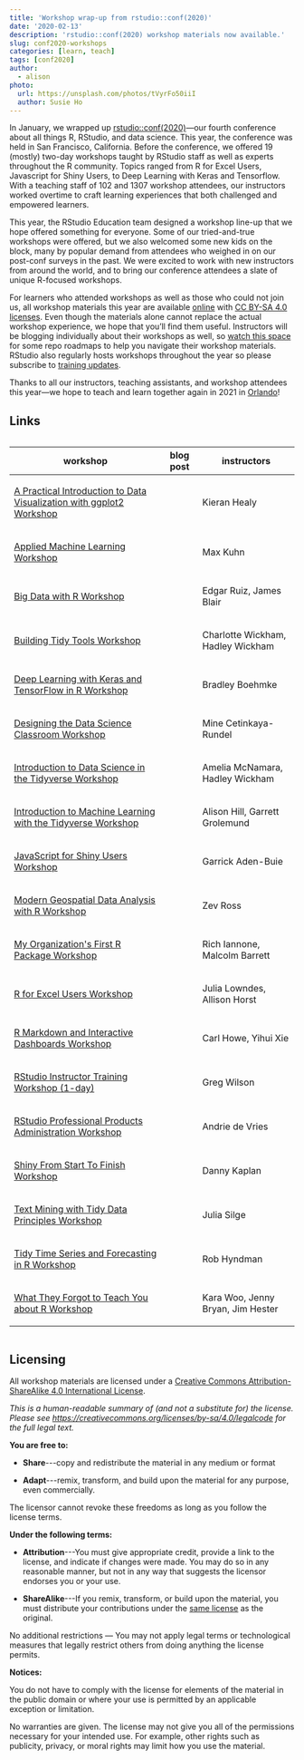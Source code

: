 ```yaml
---
title: 'Workshop wrap-up from rstudio::conf(2020)'
date: '2020-02-13'
description: 'rstudio::conf(2020) workshop materials now available.'
slug: conf2020-workshops
categories: [learn, teach]
tags: [conf2020]
author:
  - alison
photo:
  url: https://unsplash.com/photos/tVyrFo50iiI
  author: Susie Ho
---
```


In January, we wrapped up [rstudio::conf(2020)](https://rstudio.com/conference/)&mdash;our fourth conference about all things R, RStudio, and data science. This year, the conference was held in San Francisco, California. Before the conference, we offered 19 (mostly) two-day workshops taught by RStudio staff as well as experts throughout the R community. Topics ranged from R for Excel Users, Javascript for Shiny Users, to Deep Learning with Keras and Tensorflow. With a teaching staff of 102 and 1307 workshop attendees, our instructors worked overtime to craft learning experiences that both challenged and empowered learners.

This year, the RStudio Education team designed a workshop line-up that we hope offered something for everyone. Some of our tried-and-true workshops were offered, but we also welcomed some new kids on the block, many by popular demand from attendees who weighed in on our post-conf surveys in the past. We were excited to work with new instructors from around the world, and to bring our conference attendees a slate of unique R-focused workshops.

For learners who attended workshops as well as those who could not join us, all workshop materials this year are available [online](https://github.com/rstudio-conf-2020) with [CC BY-SA 4.0 licenses](#licensing). Even though the materials alone cannot replace the actual workshop experience, we hope that you’ll find them useful. Instructors will be blogging individually about their workshops as well, so [watch this space](/tags/conf2020) for some repo roadmaps to help you navigate their workshop materials. RStudio also regularly hosts workshops throughout the year so please subscribe to [training updates](https://www.rstudio.com/about/subscription-management/). 

Thanks to all our instructors, teaching assistants, and workshop attendees this year&mdash;we hope to teach and learn together again in 2021 in [Orlando](https://rstd.io/conf)!

## Links

<!--html_preserve--><style>html {
  font-family: -apple-system, BlinkMacSystemFont, 'Segoe UI', Roboto, Oxygen, Ubuntu, Cantarell, 'Helvetica Neue', 'Fira Sans', 'Droid Sans', Arial, sans-serif;
}

#szzsryqkib .gt_table {
  display: table;
  border-collapse: collapse;
  margin-left: auto;
  margin-right: auto;
  color: #333333;
  font-size: 16px;
  background-color: #FFFFFF;
  width: auto;
  border-top-style: solid;
  border-top-width: 2px;
  border-top-color: #A8A8A8;
  border-bottom-style: solid;
  border-bottom-width: 2px;
  border-bottom-color: #A8A8A8;
}

#szzsryqkib .gt_heading {
  background-color: #FFFFFF;
  border-bottom-color: #FFFFFF;
  border-left-style: hidden;
  border-left-width: 1px;
  border-left-color: #D3D3D3;
  border-right-style: hidden;
  border-right-width: 1px;
  border-right-color: #D3D3D3;
}

#szzsryqkib .gt_title {
  color: #333333;
  font-size: 125%;
  font-weight: initial;
  padding-top: 4px;
  padding-bottom: 4px;
  border-bottom-color: #FFFFFF;
  border-bottom-width: 0;
}

#szzsryqkib .gt_subtitle {
  color: #333333;
  font-size: 85%;
  font-weight: initial;
  padding-top: 0;
  padding-bottom: 4px;
  border-top-color: #FFFFFF;
  border-top-width: 0;
}

#szzsryqkib .gt_bottom_border {
  border-bottom-style: solid;
  border-bottom-width: 2px;
  border-bottom-color: #D3D3D3;
}

#szzsryqkib .gt_col_headings {
  border-top-style: solid;
  border-top-width: 2px;
  border-top-color: #D3D3D3;
  border-bottom-style: solid;
  border-bottom-width: 2px;
  border-bottom-color: #D3D3D3;
  border-left-style: none;
  border-left-width: 1px;
  border-left-color: #D3D3D3;
  border-right-style: none;
  border-right-width: 1px;
  border-right-color: #D3D3D3;
}

#szzsryqkib .gt_col_heading {
  color: #333333;
  background-color: #FFFFFF;
  font-size: 100%;
  font-weight: normal;
  text-transform: inherit;
  vertical-align: bottom;
  padding-top: 4px;
  padding-bottom: 4px;
  padding-left: 5px;
  padding-right: 5px;
  overflow-x: hidden;
}

#szzsryqkib .gt_column_spanner {
  color: #333333;
  background-color: #FFFFFF;
  font-size: 100%;
  font-weight: normal;
  text-transform: inherit;
  vertical-align: bottom;
  border-bottom-style: solid;
  border-bottom-width: 2px;
  border-bottom-color: #D3D3D3;
  padding-top: 4px;
  padding-bottom: 4px;
  overflow-x: hidden;
  display: inline-block;
  width: 97%;
}

#szzsryqkib .gt_group_heading {
  padding: 8px;
  color: #333333;
  background-color: #FFFFFF;
  font-size: 100%;
  font-weight: initial;
  text-transform: inherit;
  border-top-style: solid;
  border-top-width: 2px;
  border-top-color: #D3D3D3;
  border-bottom-style: solid;
  border-bottom-width: 2px;
  border-bottom-color: #D3D3D3;
  border-left-style: none;
  border-left-width: 1px;
  border-left-color: #D3D3D3;
  border-right-style: none;
  border-right-width: 1px;
  border-right-color: #D3D3D3;
  vertical-align: middle;
}

#szzsryqkib .gt_empty_group_heading {
  padding: 0.5px;
  color: #333333;
  background-color: #FFFFFF;
  font-size: 100%;
  font-weight: initial;
  border-top-style: solid;
  border-top-width: 2px;
  border-top-color: #D3D3D3;
  border-bottom-style: solid;
  border-bottom-width: 2px;
  border-bottom-color: #D3D3D3;
  vertical-align: middle;
}

#szzsryqkib .gt_striped {
  background-color: rgba(128, 128, 128, 0.05);
}

#szzsryqkib .gt_from_md > :first-child {
  margin-top: 0;
}

#szzsryqkib .gt_from_md > :last-child {
  margin-bottom: 0;
}

#szzsryqkib .gt_row {
  padding-top: 8px;
  padding-bottom: 8px;
  padding-left: 5px;
  padding-right: 5px;
  margin: 10px;
  border-top-style: solid;
  border-top-width: 1px;
  border-top-color: #D3D3D3;
  border-left-style: none;
  border-left-width: 1px;
  border-left-color: #D3D3D3;
  border-right-style: none;
  border-right-width: 1px;
  border-right-color: #D3D3D3;
  vertical-align: middle;
  overflow-x: hidden;
}

#szzsryqkib .gt_stub {
  color: #333333;
  background-color: #FFFFFF;
  font-weight: initial;
  text-transform: inherit;
  border-right-style: solid;
  border-right-width: 2px;
  border-right-color: #D3D3D3;
  padding-left: 12px;
}

#szzsryqkib .gt_summary_row {
  color: #333333;
  background-color: #FFFFFF;
  text-transform: inherit;
  padding-top: 8px;
  padding-bottom: 8px;
  padding-left: 5px;
  padding-right: 5px;
}

#szzsryqkib .gt_first_summary_row {
  padding-top: 8px;
  padding-bottom: 8px;
  padding-left: 5px;
  padding-right: 5px;
  border-top-style: solid;
  border-top-width: 2px;
  border-top-color: #D3D3D3;
}

#szzsryqkib .gt_grand_summary_row {
  color: #333333;
  background-color: #FFFFFF;
  text-transform: inherit;
  padding-top: 8px;
  padding-bottom: 8px;
  padding-left: 5px;
  padding-right: 5px;
}

#szzsryqkib .gt_first_grand_summary_row {
  padding-top: 8px;
  padding-bottom: 8px;
  padding-left: 5px;
  padding-right: 5px;
  border-top-style: double;
  border-top-width: 6px;
  border-top-color: #D3D3D3;
}

#szzsryqkib .gt_table_body {
  border-top-style: solid;
  border-top-width: 2px;
  border-top-color: #D3D3D3;
  border-bottom-style: solid;
  border-bottom-width: 2px;
  border-bottom-color: #D3D3D3;
}

#szzsryqkib .gt_footnotes {
  color: #333333;
  background-color: #FFFFFF;
  border-bottom-style: none;
  border-bottom-width: 2px;
  border-bottom-color: #D3D3D3;
  border-left-style: none;
  border-left-width: 2px;
  border-left-color: #D3D3D3;
  border-right-style: none;
  border-right-width: 2px;
  border-right-color: #D3D3D3;
}

#szzsryqkib .gt_footnote {
  margin: 0px;
  font-size: 90%;
  padding: 4px;
}

#szzsryqkib .gt_sourcenotes {
  color: #333333;
  background-color: #FFFFFF;
  border-bottom-style: none;
  border-bottom-width: 2px;
  border-bottom-color: #D3D3D3;
  border-left-style: none;
  border-left-width: 2px;
  border-left-color: #D3D3D3;
  border-right-style: none;
  border-right-width: 2px;
  border-right-color: #D3D3D3;
}

#szzsryqkib .gt_sourcenote {
  font-size: 90%;
  padding: 4px;
}

#szzsryqkib .gt_left {
  text-align: left;
}

#szzsryqkib .gt_center {
  text-align: center;
}

#szzsryqkib .gt_right {
  text-align: right;
  font-variant-numeric: tabular-nums;
}

#szzsryqkib .gt_font_normal {
  font-weight: normal;
}

#szzsryqkib .gt_font_bold {
  font-weight: bold;
}

#szzsryqkib .gt_font_italic {
  font-style: italic;
}

#szzsryqkib .gt_super {
  font-size: 65%;
}

#szzsryqkib .gt_footnote_marks {
  font-style: italic;
  font-size: 65%;
}
</style>
<div id="szzsryqkib" style="overflow-x:auto;overflow-y:auto;width:auto;height:auto;"><table class="gt_table">
  
  <thead class="gt_col_headings">
    <tr>
      <th class="gt_col_heading gt_columns_bottom_border gt_center" rowspan="1" colspan="1">workshop</th>
      <th class="gt_col_heading gt_columns_bottom_border gt_center" rowspan="1" colspan="1">blog post</th>
      <th class="gt_col_heading gt_columns_bottom_border gt_left" rowspan="1" colspan="1">instructors</th>
    </tr>
  </thead>
  <tbody class="gt_table_body">
    <tr>
      <td class="gt_row gt_center"><div class='gt_from_md'><p><a href='https://rstd.io/conf20-dataviz'>A Practical Introduction to Data Visualization with ggplot2 Workshop</a></p>
</div></td>
      <td class="gt_row gt_center"><div class='gt_from_md'><p><a href='/blog/2020/02/conf20-dataviz/'><!--html_preserve--><i class="fas  fa-paperclip "></i><!--/html_preserve--></a></p>
</div></td>
      <td class="gt_row gt_left"><div class='gt_from_md'><p>Kieran Healy</p>
</div></td>
    </tr>
    <tr>
      <td class="gt_row gt_center gt_striped"><div class='gt_from_md'><p><a href='https://rstd.io/conf20-applied-ml'>Applied Machine Learning Workshop</a></p>
</div></td>
      <td class="gt_row gt_center gt_striped"><div class='gt_from_md'></div></td>
      <td class="gt_row gt_left gt_striped"><div class='gt_from_md'><p>Max Kuhn</p>
</div></td>
    </tr>
    <tr>
      <td class="gt_row gt_center"><div class='gt_from_md'><p><a href='https://rstd.io/conf20-big-data'>Big Data with R Workshop</a></p>
</div></td>
      <td class="gt_row gt_center"><div class='gt_from_md'></div></td>
      <td class="gt_row gt_left"><div class='gt_from_md'><p>Edgar Ruiz, James Blair</p>
</div></td>
    </tr>
    <tr>
      <td class="gt_row gt_center gt_striped"><div class='gt_from_md'><p><a href='https://rstd.io/conf20-tidy-tools'>Building Tidy Tools Workshop</a></p>
</div></td>
      <td class="gt_row gt_center gt_striped"><div class='gt_from_md'><p><a href='/blog/2020/02/conf20-tidy-tools/'><!--html_preserve--><i class="fas  fa-paperclip "></i><!--/html_preserve--></a></p>
</div></td>
      <td class="gt_row gt_left gt_striped"><div class='gt_from_md'><p>Charlotte Wickham, Hadley Wickham</p>
</div></td>
    </tr>
    <tr>
      <td class="gt_row gt_center"><div class='gt_from_md'><p><a href='https://rstd.io/conf20-dl'>Deep Learning with Keras and TensorFlow in R Workshop</a></p>
</div></td>
      <td class="gt_row gt_center"><div class='gt_from_md'></div></td>
      <td class="gt_row gt_left"><div class='gt_from_md'><p>Bradley Boehmke</p>
</div></td>
    </tr>
    <tr>
      <td class="gt_row gt_center gt_striped"><div class='gt_from_md'><p><a href='https://rstd.io/conf20-design-ds-class'>Designing the Data Science Classroom Workshop</a></p>
</div></td>
      <td class="gt_row gt_center gt_striped"><div class='gt_from_md'></div></td>
      <td class="gt_row gt_left gt_striped"><div class='gt_from_md'><p>Mine Cetinkaya-Rundel</p>
</div></td>
    </tr>
    <tr>
      <td class="gt_row gt_center"><div class='gt_from_md'><p><a href='https://rstd.io/conf20-ds-tidy'>Introduction to Data Science in the Tidyverse Workshop</a></p>
</div></td>
      <td class="gt_row gt_center"><div class='gt_from_md'></div></td>
      <td class="gt_row gt_left"><div class='gt_from_md'><p>Amelia McNamara, Hadley Wickham</p>
</div></td>
    </tr>
    <tr>
      <td class="gt_row gt_center gt_striped"><div class='gt_from_md'><p><a href='https://rstd.io/conf20-intro-ml'>Introduction to Machine Learning with the Tidyverse Workshop</a></p>
</div></td>
      <td class="gt_row gt_center gt_striped"><div class='gt_from_md'><p><a href='/blog/2020/02/conf20-intro-ml/'><!--html_preserve--><i class="fas  fa-paperclip "></i><!--/html_preserve--></a></p>
</div></td>
      <td class="gt_row gt_left gt_striped"><div class='gt_from_md'><p>Alison Hill, Garrett Grolemund</p>
</div></td>
    </tr>
    <tr>
      <td class="gt_row gt_center"><div class='gt_from_md'><p><a href='https://rstd.io/conf20-shiny-js'>JavaScript for Shiny Users Workshop</a></p>
</div></td>
      <td class="gt_row gt_center"><div class='gt_from_md'></div></td>
      <td class="gt_row gt_left"><div class='gt_from_md'><p>Garrick Aden-Buie</p>
</div></td>
    </tr>
    <tr>
      <td class="gt_row gt_center gt_striped"><div class='gt_from_md'><p><a href='https://rstd.io/conf20-geospatial'>Modern Geospatial Data Analysis with R Workshop</a></p>
</div></td>
      <td class="gt_row gt_center gt_striped"><div class='gt_from_md'></div></td>
      <td class="gt_row gt_left gt_striped"><div class='gt_from_md'><p>Zev Ross</p>
</div></td>
    </tr>
    <tr>
      <td class="gt_row gt_center"><div class='gt_from_md'><p><a href='https://rstd.io/conf20-org-pkg'>My Organization's First R Package Workshop</a></p>
</div></td>
      <td class="gt_row gt_center"><div class='gt_from_md'></div></td>
      <td class="gt_row gt_left"><div class='gt_from_md'><p>Rich Iannone, Malcolm Barrett</p>
</div></td>
    </tr>
    <tr>
      <td class="gt_row gt_center gt_striped"><div class='gt_from_md'><p><a href='https://rstd.io/conf20-r-excel'>R for Excel Users Workshop</a></p>
</div></td>
      <td class="gt_row gt_center gt_striped"><div class='gt_from_md'><p><a href='/blog/2020/02/conf20-r-excel/'><!--html_preserve--><i class="fas  fa-paperclip "></i><!--/html_preserve--></a></p>
</div></td>
      <td class="gt_row gt_left gt_striped"><div class='gt_from_md'><p>Julia Lowndes, Allison Horst</p>
</div></td>
    </tr>
    <tr>
      <td class="gt_row gt_center"><div class='gt_from_md'><p><a href='https://rstd.io/conf20-rmd-dash'>R Markdown and Interactive Dashboards Workshop</a></p>
</div></td>
      <td class="gt_row gt_center"><div class='gt_from_md'></div></td>
      <td class="gt_row gt_left"><div class='gt_from_md'><p>Carl Howe, Yihui Xie</p>
</div></td>
    </tr>
    <tr>
      <td class="gt_row gt_center gt_striped"><div class='gt_from_md'><p><a href='https://rstd.io/conf20-instructor'>RStudio Instructor Training Workshop (1-day)</a></p>
</div></td>
      <td class="gt_row gt_center gt_striped"><div class='gt_from_md'></div></td>
      <td class="gt_row gt_left gt_striped"><div class='gt_from_md'><p>Greg Wilson</p>
</div></td>
    </tr>
    <tr>
      <td class="gt_row gt_center"><div class='gt_from_md'><p><a href='https://rstd.io/conf20-pro'>RStudio Professional Products Administration Workshop</a></p>
</div></td>
      <td class="gt_row gt_center"><div class='gt_from_md'></div></td>
      <td class="gt_row gt_left"><div class='gt_from_md'><p>Andrie de Vries</p>
</div></td>
    </tr>
    <tr>
      <td class="gt_row gt_center gt_striped"><div class='gt_from_md'><p><a href='https://rstd.io/conf20-intro-shiny'>Shiny From Start To Finish Workshop</a></p>
</div></td>
      <td class="gt_row gt_center gt_striped"><div class='gt_from_md'></div></td>
      <td class="gt_row gt_left gt_striped"><div class='gt_from_md'><p>Danny Kaplan</p>
</div></td>
    </tr>
    <tr>
      <td class="gt_row gt_center"><div class='gt_from_md'><p><a href='https://rstd.io/conf20-tidytext'>Text Mining with Tidy Data Principles Workshop</a></p>
</div></td>
      <td class="gt_row gt_center"><div class='gt_from_md'><p><a href='/blog/2020/02/conf20-tidytext/'><!--html_preserve--><i class="fas  fa-paperclip "></i><!--/html_preserve--></a></p>
</div></td>
      <td class="gt_row gt_left"><div class='gt_from_md'><p>Julia Silge</p>
</div></td>
    </tr>
    <tr>
      <td class="gt_row gt_center gt_striped"><div class='gt_from_md'><p><a href='https://rstd.io/conf20-ts'>Tidy Time Series and Forecasting in R Workshop</a></p>
</div></td>
      <td class="gt_row gt_center gt_striped"><div class='gt_from_md'><p><a href='/blog/2020/02/conf20-ts/'><!--html_preserve--><i class="fas  fa-paperclip "></i><!--/html_preserve--></a></p>
</div></td>
      <td class="gt_row gt_left gt_striped"><div class='gt_from_md'><p>Rob Hyndman</p>
</div></td>
    </tr>
    <tr>
      <td class="gt_row gt_center"><div class='gt_from_md'><p><a href='https://rstd.io/conf20-wtf'>What They Forgot to Teach You about R Workshop</a></p>
</div></td>
      <td class="gt_row gt_center"><div class='gt_from_md'><p><a href='/blog/2020/02/conf20-wtf/'><!--html_preserve--><i class="fas  fa-paperclip "></i><!--/html_preserve--></a></p>
</div></td>
      <td class="gt_row gt_left"><div class='gt_from_md'><p>Kara Woo, Jenny Bryan, Jim Hester</p>
</div></td>
    </tr>
  </tbody>
  
  
</table></div><!--/html_preserve-->

## Licensing

All workshop materials are
licensed under a [Creative Commons Attribution-ShareAlike 4.0 International License](https://creativecommons.org/licenses/by-sa/4.0/).

<center>
<i class="fab fa-creative-commons fa-2x"></i><i class="fab fa-creative-commons-by fa-2x"></i><i class="fab fa-creative-commons-sa fa-2x"></i>
</center>

*This is a human-readable summary of (and not a substitute for) the license.
Please see <https://creativecommons.org/licenses/by-sa/4.0/legalcode> for the full legal text.*

**You are free to:**

- **Share**---copy and redistribute the material in any medium or
  format

- **Adapt**---remix, transform, and build upon the material
  for any purpose, even commercially. 

The licensor cannot revoke these freedoms as long as you follow the
license terms.

**Under the following terms:**

- **Attribution**---You must give appropriate credit, provide a link
  to the license, and indicate if changes were made. You may do so in
  any reasonable manner, but not in any way that suggests the licensor
  endorses you or your use.

- **ShareAlike**---If you remix, transform, or build upon the material, 
  you must distribute your contributions under the 
  [same license](https://creativecommons.org/licenses/by-sa/4.0/) as 
  the original. 
  
No additional restrictions — You may not apply legal terms or technological 
measures that legally restrict others from doing anything the license permits. 

**Notices:**

You do not have to comply with the license for elements of the
material in the public domain or where your use is permitted by an
applicable exception or limitation.

No warranties are given. The license may not give you all of the
permissions necessary for your intended use. For example, other rights
such as publicity, privacy, or moral rights may limit how you use the
material.
